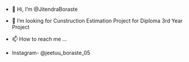 - 👋 Hi, I’m @JitendraBoraste

- 💞️ I’m looking for Cunstruction Estimation Project for Diploma 3rd Year Project
- 📫 How to reach me ...
- Instagram- @jeetuu_boraste_05
